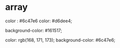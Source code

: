 # array



<!-- Nav bar -->
color : #6c47e6
color: #d6dee4;

<!-- Menu -->
background-color: #161517;


<!-- First-section -->
color: rgb(168, 171, 173);
background-color: #6c47e6;

